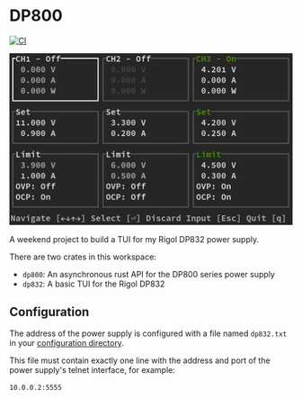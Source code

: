 # DP800

[![CI](https://github.com/newAM/dp800/workflows/CI/badge.svg)](https://github.com/newAM/dp800/actions)

![Screenshot](./screenshot.png)

A weekend project to build a TUI for my Rigol DP832 power supply.

There are two crates in this workspace:

* `dp800`: An asynchronous rust API for the DP800 series power supply
* `dp832`: A basic TUI for the Rigol DP832

## Configuration

The address of the power supply is configured with a file named `dp832.txt` in your [configuration directory].

This file must contain exactly one line with the address and port of the power supply's telnet interface, for example:

```txt
10.0.0.2:5555
```

[configuration directory]: https://docs.rs/dirs/4.0.0/dirs/fn.config_dir.html
